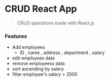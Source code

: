 # CRUD React App
> CRUD operations made with React.js

### Features
- Add employees
   - ID , name , address , department , salary
- edit employees data
- remove employeess data
- sort ascending by salary
- filter employee's salary > 2500
